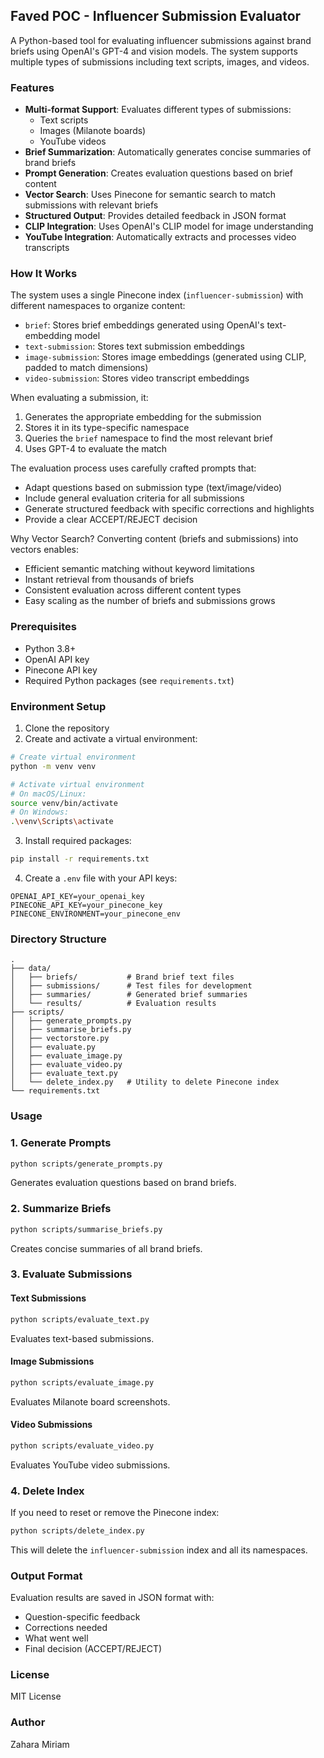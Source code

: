 ## Faved POC - Influencer Submission Evaluator

A Python-based tool for evaluating influencer submissions against brand briefs using OpenAI's GPT-4 and vision models. The system supports multiple types of submissions including text scripts, images, and videos.

### Features

- **Multi-format Support**: Evaluates different types of submissions:
  - Text scripts
  - Images (Milanote boards)
  - YouTube videos
- **Brief Summarization**: Automatically generates concise summaries of brand briefs
- **Prompt Generation**: Creates evaluation questions based on brief content
- **Vector Search**: Uses Pinecone for semantic search to match submissions with relevant briefs
- **Structured Output**: Provides detailed feedback in JSON format
- **CLIP Integration**: Uses OpenAI's CLIP model for image understanding
- **YouTube Integration**: Automatically extracts and processes video transcripts

### How It Works

The system uses a single Pinecone index (`influencer-submission`) with different namespaces to organize content:

- `brief`: Stores brief embeddings generated using OpenAI's text-embedding model
- `text-submission`: Stores text submission embeddings
- `image-submission`: Stores image embeddings (generated using CLIP, padded to match dimensions)
- `video-submission`: Stores video transcript embeddings

When evaluating a submission, it:

1. Generates the appropriate embedding for the submission
2. Stores it in its type-specific namespace
3. Queries the `brief` namespace to find the most relevant brief
4. Uses GPT-4 to evaluate the match

The evaluation process uses carefully crafted prompts that:

- Adapt questions based on submission type (text/image/video)
- Include general evaluation criteria for all submissions
- Generate structured feedback with specific corrections and highlights
- Provide a clear ACCEPT/REJECT decision

Why Vector Search?
Converting content (briefs and submissions) into vectors enables:

- Efficient semantic matching without keyword limitations
- Instant retrieval from thousands of briefs
- Consistent evaluation across different content types
- Easy scaling as the number of briefs and submissions grows

### Prerequisites

- Python 3.8+
- OpenAI API key
- Pinecone API key
- Required Python packages (see `requirements.txt`)

### Environment Setup

1. Clone the repository
2. Create and activate a virtual environment:

```bash
# Create virtual environment
python -m venv venv

# Activate virtual environment
# On macOS/Linux:
source venv/bin/activate
# On Windows:
.\venv\Scripts\activate
```

3. Install required packages:

```bash
pip install -r requirements.txt
```

4. Create a `.env` file with your API keys:

```
OPENAI_API_KEY=your_openai_key
PINECONE_API_KEY=your_pinecone_key
PINECONE_ENVIRONMENT=your_pinecone_env
```

### Directory Structure

```
.
├── data/
│   ├── briefs/           # Brand brief text files
│   ├── submissions/      # Test files for development
│   ├── summaries/        # Generated brief summaries
│   └── results/          # Evaluation results
├── scripts/
│   ├── generate_prompts.py
│   ├── summarise_briefs.py
│   ├── vectorstore.py
│   ├── evaluate.py
│   ├── evaluate_image.py
│   ├── evaluate_video.py
│   ├── evaluate_text.py
│   └── delete_index.py   # Utility to delete Pinecone index
└── requirements.txt
```

### Usage

### 1. Generate Prompts

```bash
python scripts/generate_prompts.py
```

Generates evaluation questions based on brand briefs.

### 2. Summarize Briefs

```bash
python scripts/summarise_briefs.py
```

Creates concise summaries of all brand briefs.

### 3. Evaluate Submissions

#### Text Submissions

```bash
python scripts/evaluate_text.py
```

Evaluates text-based submissions.

#### Image Submissions

```bash
python scripts/evaluate_image.py
```

Evaluates Milanote board screenshots.

#### Video Submissions

```bash
python scripts/evaluate_video.py
```

Evaluates YouTube video submissions.

### 4. Delete Index

If you need to reset or remove the Pinecone index:

```bash
python scripts/delete_index.py
```

This will delete the `influencer-submission` index and all its namespaces.

### Output Format

Evaluation results are saved in JSON format with:

- Question-specific feedback
- Corrections needed
- What went well
- Final decision (ACCEPT/REJECT)

### License

MIT License

### Author

Zahara Miriam

